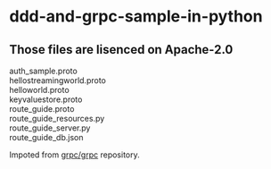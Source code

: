 # ddd-and-grpc-sample-in-python

## Those files are lisenced on Apache-2.0
auth_sample.proto  
hellostreamingworld.proto  
helloworld.proto  
keyvaluestore.proto  
route_guide.proto  
route_guide_resources.py  
route_guide_server.py  
route_guide_db.json

Impoted from [grpc/grpc](https://github.com/grpc/grpc) repository.